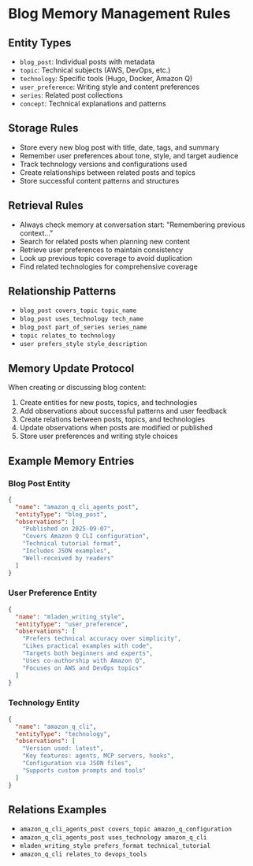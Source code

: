 # Blog Memory Management Rules

## Entity Types
- `blog_post`: Individual posts with metadata
- `topic`: Technical subjects (AWS, DevOps, etc.)
- `technology`: Specific tools (Hugo, Docker, Amazon Q)
- `user_preference`: Writing style and content preferences
- `series`: Related post collections
- `concept`: Technical explanations and patterns

## Storage Rules
- Store every new blog post with title, date, tags, and summary
- Remember user preferences about tone, style, and target audience
- Track technology versions and configurations used
- Create relationships between related posts and topics
- Store successful content patterns and structures

## Retrieval Rules
- Always check memory at conversation start: "Remembering previous context..."
- Search for related posts when planning new content
- Retrieve user preferences to maintain consistency
- Look up previous topic coverage to avoid duplication
- Find related technologies for comprehensive coverage

## Relationship Patterns
- `blog_post covers_topic topic_name`
- `blog_post uses_technology tech_name`
- `blog_post part_of_series series_name`
- `topic relates_to technology`
- `user prefers_style style_description`

## Memory Update Protocol
When creating or discussing blog content:
1. Create entities for new posts, topics, and technologies
2. Add observations about successful patterns and user feedback
3. Create relations between posts, topics, and technologies
4. Update observations when posts are modified or published
5. Store user preferences and writing style choices

## Example Memory Entries

### Blog Post Entity
```json
{
  "name": "amazon_q_cli_agents_post",
  "entityType": "blog_post",
  "observations": [
    "Published on 2025-09-07",
    "Covers Amazon Q CLI configuration",
    "Technical tutorial format",
    "Includes JSON examples",
    "Well-received by readers"
  ]
}
```

### User Preference Entity
```json
{
  "name": "mladen_writing_style",
  "entityType": "user_preference",
  "observations": [
    "Prefers technical accuracy over simplicity",
    "Likes practical examples with code",
    "Targets both beginners and experts",
    "Uses co-authorship with Amazon Q",
    "Focuses on AWS and DevOps topics"
  ]
}
```

### Technology Entity
```json
{
  "name": "amazon_q_cli",
  "entityType": "technology",
  "observations": [
    "Version used: latest",
    "Key features: agents, MCP servers, hooks",
    "Configuration via JSON files",
    "Supports custom prompts and tools"
  ]
}
```

## Relations Examples
- `amazon_q_cli_agents_post covers_topic amazon_q_configuration`
- `amazon_q_cli_agents_post uses_technology amazon_q_cli`
- `mladen_writing_style prefers_format technical_tutorial`
- `amazon_q_cli relates_to devops_tools`

